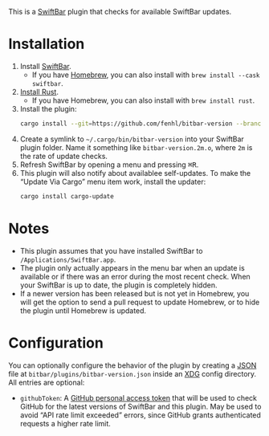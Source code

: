 This is a [SwiftBar](https://swiftbar.app/) plugin that checks for available SwiftBar updates.

# Installation

1. Install [SwiftBar](https://swiftbar.app/).
    * If you have [Homebrew](https://brew.sh/), you can also install with `brew install --cask swiftbar`.
2. [Install Rust](https://www.rust-lang.org/tools/install).
    * If you have Homebrew, you can also install with `brew install rust`.
3. Install the plugin:
    ```sh
    cargo install --git=https://github.com/fenhl/bitbar-version --branch=main
    ```
4. Create a symlink to `~/.cargo/bin/bitbar-version` into your SwiftBar plugin folder. Name it something like `bitbar-version.2m.o`, where `2m` is the rate of update checks.
5. Refresh SwiftBar by opening a menu and pressing <kbd>⌘</kbd><kbd>R</kbd>.
6. This plugin will also notify about availablee self-updates. To make the “Update Via Cargo” menu item work, install the updater:
    ```sh
    cargo install cargo-update
    ```

# Notes

* This plugin assumes that you have installed SwiftBar to `/Applications/SwiftBar.app`.
* The plugin only actually appears in the menu bar when an update is available or if there was an error during the most recent check. When your SwiftBar is up to date, the plugin is completely hidden.
* If a newer version has been released but is not yet in Homebrew, you will get the option to send a pull request to update Homebrew, or to hide the plugin until Homebrew is updated.

# Configuration

You can optionally configure the behavior of the plugin by creating a [JSON](https://json.org/) file at `bitbar/plugins/bitbar-version.json` inside an [XDG](https://specifications.freedesktop.org/basedir-spec/basedir-spec-latest.html) config directory. All entries are optional:

* `githubToken`: A [GitHub personal access token](https://docs.github.com/en/authentication/keeping-your-account-and-data-secure/managing-your-personal-access-tokens) that will be used to check GitHub for the latest versions of SwiftBar and this plugin. May be used to avoid “API rate limit exceeded” errors, since GitHub grants authenticated requests a higher rate limit.
